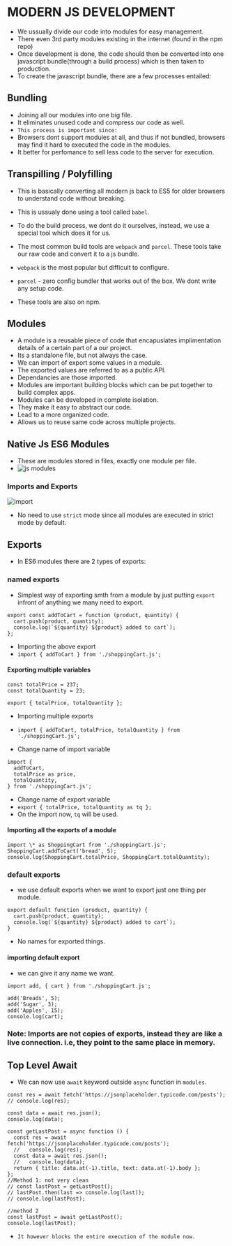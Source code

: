 # MODERN JS DEVELOPMENT

- We ussually divide our code into modules for easy management.
- There even 3rd party modules existing in the internet (found in the npm repo)
- Once development is done, the code should then be converted into one javascript bundle(through a build process) which is then taken to production.
- To create the javascript bundle, there are a few processes entailed:

## Bundling

- Joining all our modules into one big file.
- It eliminates unused code and compress our code as well.
- `This process is important since:`
- Browsers dont support modules at all, and thus if not bundled, browsers may find it hard to executed the code in the modules.
- It better for perfomance to sell less code to the server for execution.

## Transpilling / Polyfilling

- This is basically converting all modern js back to ES5 for older browsers to understand code without breaking.
- This is ussualy done using a tool called `babel`.

- To do the build process, we dont do it ourselves, instead, we use a special tool which does it for us.
- The most common build tools are `webpack` and `parcel`. These tools take our raw code and convert it to a js bundle.
- `webpack` is the most popular but difficult to configure.
- `parcel` - zero config bundler that works out of the box. We dont write any setup code.
- These tools are also on npm.

## Modules

- A module is a reusable piece of code that encapuslates implimentation details of a certain part of a our project.
- Its a standalone file, but not always the case.
- We can import of export some values in a module.
- The exported values are referred to as a public API.
- Dependancies are those imported.
- Modules are important building blocks which can be put together to build complex apps.
- Modules can be developed in complete isolation.
- They make it easy to abstract our code.
- Lead to a more organized code.
- Allows us to reuse same code across multiple projects.

## Native Js ES6 Modules

- These are modules stored in files, exactly one module per file.
- ![js modules](https://user-images.githubusercontent.com/59168713/181179516-53454a35-9f20-4e1e-897f-2f0cab13b108.png)

### Imports and Exports

![import](https://user-images.githubusercontent.com/59168713/181179593-34ef160a-a89a-434c-b6d5-69de0e87ca16.png)

- No need to use `strict` mode since all modules are executed in strict mode by default.

## Exports

- In ES6 modules there are 2 types of exports:

### named exports

- Simplest way of exporting smth from a module by just putting `export` infront of anything we many need to export.

```
export const addToCart = function (product, quantity) {
  cart.push(product, quantity);
  console.log(`${quantity} ${product} added to cart`);
};
```

- Importing the above export
- `import { addToCart } from './shoppingCart.js';`

#### Exporting multiple variables

```
const totalPrice = 237;
const totalQuantity = 23;

export { totalPrice, totalQuantity };
```

- Importing multiple exports
- `import { addToCart, totalPrice, totalQuantity } from './shoppingCart.js';`

- Change name of import variable

```
import {
  addToCart,
  totalPrice as price,
  totalQuantity,
} from './shoppingCart.js';
```

- Change name of export variable
- `export { totalPrice, totalQuantity as tq };`
- On the import now, `tq` will be used.

#### Importing all the exports of a module

```
import \* as ShoppingCart from './shoppingCart.js';
ShoppingCart.addToCart('bread', 5);
console.log(ShoppingCart.totalPrice, ShoppingCart.totalQuantity);
```

### default exports

- we use default exports when we want to export just one thing per module.

```
export default function (product, quantity) {
  cart.push(product, quantity);
  console.log(`${quantity} ${product} added to cart`);
}
```

- No names for exported things.

#### importing default export

- we can give it any name we want.

```
import add, { cart } from './shoppingCart.js';

add('Breads', 5);
add('Sugar', 3);
add('Apples', 15);
console.log(cart);
```

### Note: Imports are not copies of exports, instead they are like a live connection. i.e, they point to the same place in memory.

## Top Level Await

- We can now use `await` keyword outside `async` function in `modules`.

```
const res = await fetch('https://jsonplaceholder.typicode.com/posts');
// console.log(res);

const data = await res.json();
console.log(data);
```

```
const getLastPost = async function () {
  const res = await fetch('https://jsonplaceholder.typicode.com/posts');
  //   console.log(res);
  const data = await res.json();
  //   console.log(data);
  return { title: data.at(-1).title, text: data.at(-1).body };
};
//Method 1: not very clean
// const lastPost = getLastPost();
// lastPost.then(last => console.log(last));
// console.log(lastPost);

//method 2
const lastPost = await getLastPost();
console.log(lastPost);
```

- `It however blocks the entire execution of the module now.`
